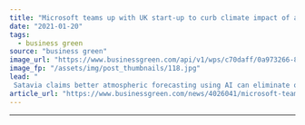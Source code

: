 ```yaml
---
title: "Microsoft teams up with UK start-up to curb climate impact of aircraft contrails"
date: "2021-01-20"
tags: 
  - business green
source: "business green"
image_url: "https://www.businessgreen.com/api/v1/wps/c70daff/0a973266-8ee0-48d1-8894-619231282911/1/contrails-aircraft-aviation-plane-iStock-154925378-185x114.jpg"
image_fp: "/assets/img/post_thumbnails/118.jpg"
lead: "
 Satavia claims better atmospheric forecasting using AI can eliminate or offset up to 60 per cent of aviation industry's climate impact ..."
article_url: "https://www.businessgreen.com/news/4026041/microsoft-teams-uk-start-curb-climate-impact-aircraft-contrails"
---
```


---
